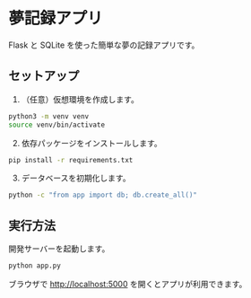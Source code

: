 # 夢記録アプリ

Flask と SQLite を使った簡単な夢の記録アプリです。

## セットアップ

1. （任意）仮想環境を作成します。

```bash
python3 -m venv venv
source venv/bin/activate
```

2. 依存パッケージをインストールします。

```bash
pip install -r requirements.txt
```

3. データベースを初期化します。

```bash
python -c "from app import db; db.create_all()"
```

## 実行方法

開発サーバーを起動します。

```bash
python app.py
```

ブラウザで [http://localhost:5000](http://localhost:5000) を開くとアプリが利用できます。
